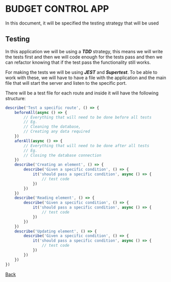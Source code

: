 # **BUDGET CONTROL APP**

In this document, it will be specified the testing strategy that will be used

## Testing

In this application we will be using a ***TDD*** strategy, this means we will write the tests first and then we will code enough for the tests pass and then we can refactor knowing that if the test pass the functionality still works.

For making the tests we will be using ***JEST*** and ***Supertest***.  To be able to work with these, we will have to have a file with the application and the main file that will start the server and listen to the specific port.

There will be a test file for each route and inside it will have the following structure:

```Typescript
describe('Test a specific route', () => {
    beforeAll(async () => {
        // Everything that will need to be done before all tests
        // Eg.
        // Cleaning the database,
        // Creating any data required
    })
    aferAll(async () => {
        // Everything that will need to be done after all tests
        // Eg.
        // Closing the database connection
    })
    describe('Creating an element', () => {
        describe('Given a specific condition', () => {
            it('should pass a specific condition', async () => {
                // test code
            })
        })
    })
    describe('Reading element', () => {
        describe('Given a specific condition', () => {
            it('should pass a specific condition', async () => {
                // test code
            })
        })
    })
    describe('Updating element', () => {
        describe('Given a specific condition', () => {
            it('should pass a specific condition', async () => {
                // test code
            })
        })
    })
})
```

[Back](../README.md)

